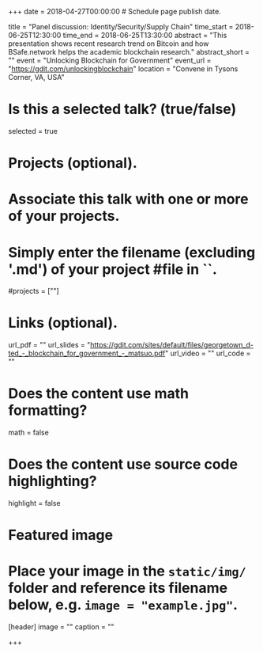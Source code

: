 +++
date = 2018-04-27T00:00:00  # Schedule page publish date.

title = "Panel discussion: Identity/Security/Supply Chain"
time_start = 2018-06-25T12:30:00
time_end = 2018-06-25T13:30:00
abstract = "This presentation shows recent research trend on Bitcoin and how BSafe.network helps the academic blockchain research."
abstract_short = ""
event = "Unlocking Blockchain for Government"
event_url = "https://gdit.com/unlockingblockchain"
location = "Convene in Tysons Corner, VA, USA"

# Is this a selected talk? (true/false)
selected = true

# Projects (optional).
#   Associate this talk with one or more of your projects.
#   Simply enter the filename (excluding '.md') of your project #file in ``.
#projects = [""]

# Links (optional).
url_pdf = ""
url_slides = "https://gdit.com/sites/default/files/georgetown_d-ted_-_blockchain_for_government_-_matsuo.pdf"
url_video = ""
url_code = ""

# Does the content use math formatting?
math = false

# Does the content use source code highlighting?
highlight = false

# Featured image
# Place your image in the `static/img/` folder and reference its filename below, e.g. `image = "example.jpg"`.
[header]
image = ""
caption = ""

+++
